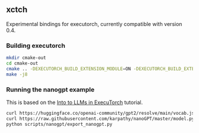 ## xctch

Experimental bindings for executorch, currently compatible with version 0.4.

### Building executorch

```bash
mkdir cmake-out
cd cmake-out
cmake .. -DEXECUTORCH_BUILD_EXTENSION_MODULE=ON -DEXECUTORCH_BUILD_EXTENSION_DATA_LOADER=ON
make -j8
```

### Running the nanogpt example

This is based on the [Into to LLMs in ExecuTorch](https://pytorch.org/executorch/0.4/llm/getting-started.html)
tutorial.

```bash
curl https://huggingface.co/openai-community/gpt2/resolve/main/vocab.json -o scripts/nanogpt/vocab.json
curl https://raw.githubusercontent.com/karpathy/nanoGPT/master/model.py -o scripts/nanogpt/model.py
python scripts/nanogpt/export_nanogpt.py
```
